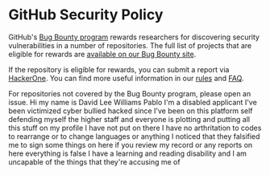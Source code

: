 # GitHub Security Policy

GitHub's [Bug Bounty program](https://bounty.github.com) rewards researchers for discovering security vulnerabilities in a number of repositories. The full list of projects that are eligible for rewards are [available on our Bug Bounty site](https://bounty.github.com/#scope).

If the repository is eligible for rewards, you can submit a report via [HackerOne](https://hackerone.com/github). You can find more useful information in our [rules](https://bounty.github.com/#rules) and [FAQ](https://bounty.github.com/#faqs).

For repositories not covered by the Bug Bounty program, please open an issue.
Hi my name is David Lee Williams Pablo I'm a disabled applicant I've been victimized cyber bullied hacked since I've been on this platform self defending myself the higher staff and everyone is plotting and putting all this stuff on my profile I have not put on there I have no arthritation to codes to rearrange or to change languages or anything I noticed that they falsified me to sign some things on here if you review my record or any reports on here everything is false I have a learning and reading disability and I am uncapable of the things that they're accusing me of
